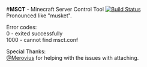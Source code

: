 #**MSCT** - Minecraft Server Control Tool [![Build Status](https://travis-ci.org/nathanpaulyoung/msct.svg?branch=master)](https://travis-ci.org/nathanpaulyoung/msct)  
Pronounced like "musket".  


Error codes:  
0 - exited successfully  
1000 - cannot find msct.conf  


Special Thanks:  
[@Merovius](http://github.com/Merovius) for helping with the issues with attaching.
